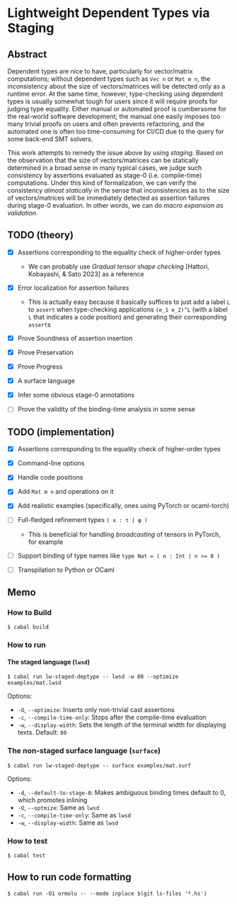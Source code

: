 # Lightweight Dependent Types via Staging

## Abstract

Dependent types are nice to have, particularly for vector/matrix computations; without dependent types such as `Vec n` or `Mat m n`, the inconsistency about the size of vectors/matrices will be detected only as a runtime error. At the same time, however, type-checking using dependent types is usually somewhat tough for users since it will require proofs for judging type equality. Either manual or automated proof is cumbersome for the real-world software development; the manual one easily imposes too many trivial proofs on users and often prevents refactoring, and the automated one is often too time-consuming for CI/CD due to the query for some back-end SMT solvers.

This work attempts to remedy the issue above by using *staging*. Based on the observation that the size of vectors/matrices can be statically determined in a broad sense in many typical cases, we judge such consistency by assertions evaluated as stage-0 (i.e. compile-time) computations. Under this kind of formalization, we can verify the consistency *almost statically* in the sense that inconsistencies as to the size of vectors/matrices will be immediately detected as assertion failures during stage-0 evaluation. In other words, we can do *macro expansion as validation*.


## TODO (theory)

- [x] Assertions corresponding to the equality check of higher-order types
  * We can probably use *Gradual tensor shape checking* \[Hattori, Kobayashi, & Sato 2023\] as a reference
- [x] Error localization for assertion failures
  * This is actually easy because it basically suffices to just add a label `L` to `assert` when type-checking applications `(e_1 e_2)^L` (with a label `L` that indicates a code position) and generating their corresponding `assert`s
- [x] Prove Soundness of assertion insertion
- [x] Prove Preservation
- [x] Prove Progress
- [x] A surface language
- [x] Infer some obvious stage-0 annotations
- [ ] Prove the validity of the binding-time analysis in some sense


## TODO (implementation)

- [x] Assertions corresponding to the equality check of higher-order types
- [x] Command-line options
- [x] Handle code positions
- [x] Add `Mat m n` and operations on it
- [x] Add realistic examples (specifically, ones using PyTorch or ocaml-torch)
- [ ] Full-fledged refinement types `( x : τ | φ )`
  * This is beneficial for handling *broadcasting* of tensors in PyTorch, for example
- [ ] Support binding of type names like `type Nat = ( n : Int | n >= 0 )`
- [ ] Transpilation to Python or OCaml


## Memo

### How to Build

```console
$ cabal build
```


### How to run

#### The staged language (`lwsd`)

```console
$ cabal run lw-staged-deptype -- lwsd -w 80 --optimize examples/mat.lwsd
```

Options:

* `-O`, `--optimize`: Inserts only non-trivial cast assertions
* `-c`, `--compile-time-only`: Stops after the compile-time evaluation
* `-w`, `--display-width`: Sets the length of the terminal width for displaying texts. Default: `80`


### The non-staged surface language (`surface`)

```console
$ cabal run lw-staged-deptype -- surface examples/mat.surf
```

Options:

* `-d`, `--default-to-stage-0`: Makes ambiguous binding times default to 0, which promotes inlining
* `-O`, `--optmize`: Same as `lwsd`
* `-c`, `--compile-time-only`: Same as `lwsd`
* `-w`, `--display-width`: Same as `lwsd`


### How to test

```console
$ cabal test
```


## How to run code formatting

```console
$ cabal run -O1 ormolu -- --mode inplace $(git ls-files '*.hs')
```
